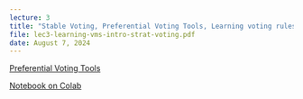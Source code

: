 ```yaml
---
lecture: 3
title: "Stable Voting, Preferential Voting Tools, Learning voting rules"
file: lec3-learning-vms-intro-strat-voting.pdf
date: August 7, 2024
---
```


[Preferential Voting Tools](https://pref-voting.readthedocs.io/)


[Notebook on Colab](https://colab.research.google.com/drive/1bN3718SIob7AnpMNTkleR4zTuxtPoqb_?usp=sharing)